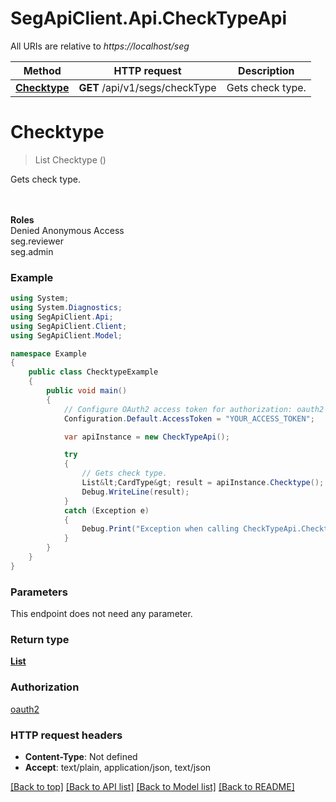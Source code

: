 # SegApiClient.Api.CheckTypeApi

All URIs are relative to *https://localhost/seg*

Method | HTTP request | Description
------------- | ------------- | -------------
[**Checktype**](CheckTypeApi.md#checktype) | **GET** /api/v1/segs/checkType | Gets check type.


<a name="checktype"></a>
# **Checktype**
> List<CardType> Checktype ()

Gets check type.

<br/><br/><b>Roles</b><br/>Denied Anonymous Access<br/>seg.reviewer<br/> seg.admin

### Example
```csharp
using System;
using System.Diagnostics;
using SegApiClient.Api;
using SegApiClient.Client;
using SegApiClient.Model;

namespace Example
{
    public class ChecktypeExample
    {
        public void main()
        {
            // Configure OAuth2 access token for authorization: oauth2
            Configuration.Default.AccessToken = "YOUR_ACCESS_TOKEN";

            var apiInstance = new CheckTypeApi();

            try
            {
                // Gets check type.
                List&lt;CardType&gt; result = apiInstance.Checktype();
                Debug.WriteLine(result);
            }
            catch (Exception e)
            {
                Debug.Print("Exception when calling CheckTypeApi.Checktype: " + e.Message );
            }
        }
    }
}
```

### Parameters
This endpoint does not need any parameter.

### Return type

[**List<CardType>**](CardType.md)

### Authorization

[oauth2](../README.md#oauth2)

### HTTP request headers

 - **Content-Type**: Not defined
 - **Accept**: text/plain, application/json, text/json

[[Back to top]](#) [[Back to API list]](../README.md#documentation-for-api-endpoints) [[Back to Model list]](../README.md#documentation-for-models) [[Back to README]](../README.md)


